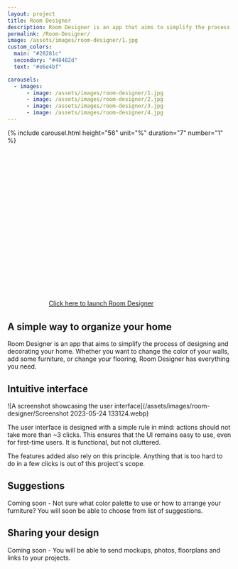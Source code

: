 ```yaml
---
layout: project
title: Room Designer
description: Room Designer is an app that aims to simplify the process of designing and decorating your home
permalink: /Room-Designer/
image: /assets/images/room-designer/1.jpg
custom_colors:
  main: "#28281c"
  secondary: "#48482d"
  text: "#e6e4bf"

carousels:
  - images:
      - image: /assets/images/room-designer/1.jpg
      - image: /assets/images/room-designer/2.jpg
      - image: /assets/images/room-designer/3.jpg
      - image: /assets/images/room-designer/4.jpg
---
```


<style>
  .play-container {
    margin: 32px auto;
    max-width: 36ch;
    background-color: var(--main-color);
    border-radius: 16px;
  }

  .carousel__holder {
    margin: 64px auto !important;
  }
</style>

{% include carousel.html height="56" unit="%" duration="7" number="1" %}

<div class="play-container">
  <a href="https://itch.io/embed-upload/10494890?color=333333" class="github-button no-color">
    <svg class="svg-icon" viewBox="0 0 16 16" alignment-baseline="text-before-edge">
      <use xlink:href="{{ '/assets/icons.svg#open' | relative_url }}"></use>
    </svg>
    Click here to launch Room Designer
  </a>
</div>

## A simple way to organize your home

Room Designer is an app that aims to simplify the process of designing and decorating your home.
Whether you want to change the color of your walls, add some furniture, or change your flooring, Room Designer has everything you need.

## Intuitive interface

![A screenshot showcasing the user interface](/assets/images/room-designer/Screenshot 2023-05-24 133124.webp)

The user interface is designed with a simple rule in mind: actions should not take more than ~3 clicks.
This ensures that the UI remains easy to use, even for first-time users. It is functional, but not cluttered.

The features added also rely on this principle. Anything that is too hard to do in a few clicks is out of this project's scope.

## Suggestions

Coming soon - Not sure what color palette to use or how to arrange your furniture? You will soon be able to choose from list of suggestions.

## Sharing your design

Coming soon - You will be able to send mockups, photos, floorplans and links to your projects.
